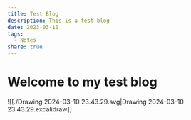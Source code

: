 ```yaml
---
title: Test Blog
description: This is a test blog
date: 2023-03-10
tags:
  - Notes
share: true
---
```

# Welcome to my test blog

![[./Drawing 2024-03-10 23.43.29.svg|Drawing 2024-03-10 23.43.29.excalidraw]]